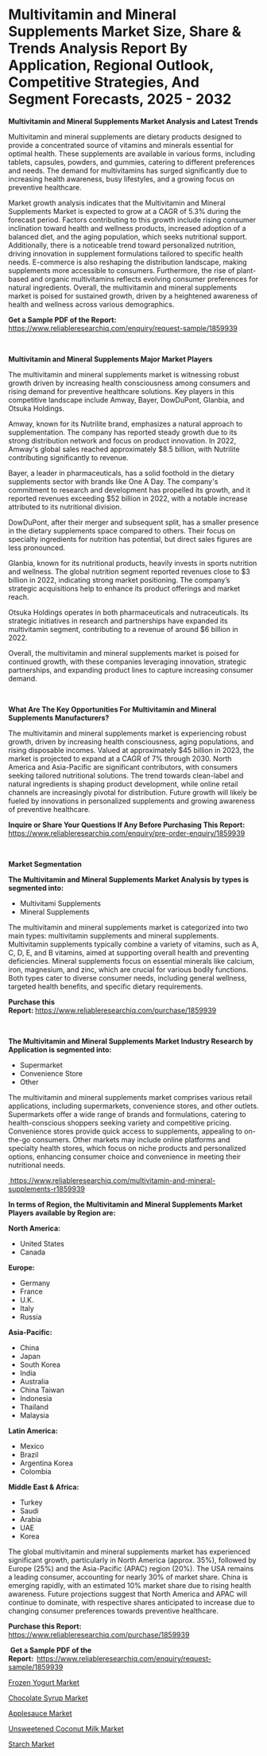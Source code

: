 <p><h1>Multivitamin and Mineral Supplements Market Size, Share & Trends Analysis Report By Application, Regional Outlook, Competitive Strategies, And Segment Forecasts, 2025 - 2032</h1></p><p><strong>Multivitamin and Mineral Supplements Market Analysis and Latest Trends</strong></p>
<p><p>Multivitamin and mineral supplements are dietary products designed to provide a concentrated source of vitamins and minerals essential for optimal health. These supplements are available in various forms, including tablets, capsules, powders, and gummies, catering to different preferences and needs. The demand for multivitamins has surged significantly due to increasing health awareness, busy lifestyles, and a growing focus on preventive healthcare. </p><p>Market growth analysis indicates that the Multivitamin and Mineral Supplements Market is expected to grow at a CAGR of 5.3% during the forecast period. Factors contributing to this growth include rising consumer inclination toward health and wellness products, increased adoption of a balanced diet, and the aging population, which seeks nutritional support. Additionally, there is a noticeable trend toward personalized nutrition, driving innovation in supplement formulations tailored to specific health needs. E-commerce is also reshaping the distribution landscape, making supplements more accessible to consumers. Furthermore, the rise of plant-based and organic multivitamins reflects evolving consumer preferences for natural ingredients. Overall, the multivitamin and mineral supplements market is poised for sustained growth, driven by a heightened awareness of health and wellness across various demographics.</p></p>
<p><strong>Get a Sample PDF of the Report:&nbsp;</strong> <a href="https://www.reliableresearchiq.com/enquiry/request-sample/1859939?utm_campaign=1121&utm_medium=2&utm_source=Github&utm_content=ia&utm_term=07042025&utm_id=multivitamin-and-mineral-supplements">https://www.reliableresearchiq.com/enquiry/request-sample/1859939</a></p>
<p>&nbsp;</p>
<p><strong>Multivitamin and Mineral Supplements Major Market Players</strong></p>
<p><p>The multivitamin and mineral supplements market is witnessing robust growth driven by increasing health consciousness among consumers and rising demand for preventive healthcare solutions. Key players in this competitive landscape include Amway, Bayer, DowDuPont, Glanbia, and Otsuka Holdings.</p><p>Amway, known for its Nutrilite brand, emphasizes a natural approach to supplementation. The company has reported steady growth due to its strong distribution network and focus on product innovation. In 2022, Amway's global sales reached approximately $8.5 billion, with Nutrilite contributing significantly to revenue.</p><p>Bayer, a leader in pharmaceuticals, has a solid foothold in the dietary supplements sector with brands like One A Day. The company's commitment to research and development has propelled its growth, and it reported revenues exceeding $52 billion in 2022, with a notable increase attributed to its nutritional division.</p><p>DowDuPont, after their merger and subsequent split, has a smaller presence in the dietary supplements space compared to others. Their focus on specialty ingredients for nutrition has potential, but direct sales figures are less pronounced.</p><p>Glanbia, known for its nutritional products, heavily invests in sports nutrition and wellness. The global nutrition segment reported revenues close to $3 billion in 2022, indicating strong market positioning. The company’s strategic acquisitions help to enhance its product offerings and market reach.</p><p>Otsuka Holdings operates in both pharmaceuticals and nutraceuticals. Its strategic initiatives in research and partnerships have expanded its multivitamin segment, contributing to a revenue of around $6 billion in 2022.</p><p>Overall, the multivitamin and mineral supplements market is poised for continued growth, with these companies leveraging innovation, strategic partnerships, and expanding product lines to capture increasing consumer demand.</p></p>
<p>&nbsp;</p>
<p><strong>What Are The Key Opportunities For Multivitamin and Mineral Supplements Manufacturers?</strong></p>
<p><p>The multivitamin and mineral supplements market is experiencing robust growth, driven by increasing health consciousness, aging populations, and rising disposable incomes. Valued at approximately $45 billion in 2023, the market is projected to expand at a CAGR of 7% through 2030. North America and Asia-Pacific are significant contributors, with consumers seeking tailored nutritional solutions. The trend towards clean-label and natural ingredients is shaping product development, while online retail channels are increasingly pivotal for distribution. Future growth will likely be fueled by innovations in personalized supplements and growing awareness of preventive healthcare.</p></p>
<p><strong>Inquire or Share Your Questions If Any Before Purchasing This Report:</strong> <a href="https://www.reliableresearchiq.com/enquiry/pre-order-enquiry/1859939?utm_campaign=1121&utm_medium=2&utm_source=Github&utm_content=ia&utm_term=07042025&utm_id=multivitamin-and-mineral-supplements">https://www.reliableresearchiq.com/enquiry/pre-order-enquiry/1859939</a></p>
<p>&nbsp;</p>
<p><strong>Market Segmentation</strong></p>
<p><strong>The Multivitamin and Mineral Supplements Market Analysis by types is segmented into:</strong></p>
<p><ul><li>Multivitami Supplements</li><li>Mineral Supplements</li></ul></p>
<p><p>The multivitamin and mineral supplements market is categorized into two main types: multivitamin supplements and mineral supplements. Multivitamin supplements typically combine a variety of vitamins, such as A, C, D, E, and B vitamins, aimed at supporting overall health and preventing deficiencies. Mineral supplements focus on essential minerals like calcium, iron, magnesium, and zinc, which are crucial for various bodily functions. Both types cater to diverse consumer needs, including general wellness, targeted health benefits, and specific dietary requirements.</p></p>
<p><strong>Purchase this Report:&nbsp;</strong><a href="https://www.reliableresearchiq.com/purchase/1859939?utm_campaign=1121&utm_medium=2&utm_source=Github&utm_content=ia&utm_term=07042025&utm_id=multivitamin-and-mineral-supplements">https://www.reliableresearchiq.com/purchase/1859939</a></p>
<p>&nbsp;</p>
<p><strong>The Multivitamin and Mineral Supplements Market Industry Research by Application is segmented into:</strong></p>
<p><ul><li>Supermarket</li><li>Convenience Store</li><li>Other</li></ul></p>
<p><p>The multivitamin and mineral supplements market comprises various retail applications, including supermarkets, convenience stores, and other outlets. Supermarkets offer a wide range of brands and formulations, catering to health-conscious shoppers seeking variety and competitive pricing. Convenience stores provide quick access to supplements, appealing to on-the-go consumers. Other markets may include online platforms and specialty health stores, which focus on niche products and personalized options, enhancing consumer choice and convenience in meeting their nutritional needs.</p></p>
<p><a href="https://www.reliableresearchiq.com/multivitamin-and-mineral-supplements-r1859939?utm_campaign=1121&utm_medium=2&utm_source=Github&utm_content=ia&utm_term=07042025&utm_id=multivitamin-and-mineral-supplements">&nbsp;https://www.reliableresearchiq.com/multivitamin-and-mineral-supplements-r1859939</a></p>
<p><strong>In terms of Region, the Multivitamin and Mineral Supplements Market Players available by Region are:</strong></p>
<p>
    <p> <strong> North America: </strong>
        <ul>
            <li>United States</li>
            <li>Canada</li>
        </ul>
        </p> 
    <p> <strong> Europe: </strong>
        <ul>
            <li>Germany</li>
            <li>France</li>
            <li>U.K.</li>
            <li>Italy</li>
            <li>Russia</li>
        </ul>
        </p> 
    <p> <strong> Asia-Pacific: </strong>
        <ul>
            <li>China</li>
            <li>Japan</li>
            <li>South Korea</li>
            <li>India</li>
            <li>Australia</li>
            <li>China Taiwan</li>
            <li>Indonesia</li>
            <li>Thailand</li>
            <li>Malaysia</li>
        </ul>
        </p> 
    <p> <strong> Latin America: </strong>
        <ul>
            <li>Mexico</li>
            <li>Brazil</li>
            <li>Argentina Korea</li>
            <li>Colombia</li>
        </ul>
        </p> 
    <p> <strong> Middle East & Africa: </strong>
        <ul>
            <li>Turkey</li>
            <li>Saudi</li>
            <li>Arabia</li>
            <li>UAE</li>
            <li>Korea</li>
        </ul>
    </p>
    </p>
<p><p>The global multivitamin and mineral supplements market has experienced significant growth, particularly in North America (approx. 35%), followed by Europe (25%) and the Asia-Pacific (APAC) region (20%). The USA remains a leading consumer, accounting for nearly 30% of market share. China is emerging rapidly, with an estimated 10% market share due to rising health awareness. Future projections suggest that North America and APAC will continue to dominate, with respective shares anticipated to increase due to changing consumer preferences towards preventive healthcare.</p></p>
<p><strong>Purchase this Report: </strong><a href="https://www.reliableresearchiq.com/purchase/1859939?utm_campaign=1121&utm_medium=2&utm_source=Github&utm_content=ia&utm_term=07042025&utm_id=multivitamin-and-mineral-supplements">https://www.reliableresearchiq.com/purchase/1859939</a></p>
<p>&nbsp;<strong>Get a Sample PDF of the Report:&nbsp;&nbsp;</strong><a href="https://www.reliableresearchiq.com/enquiry/request-sample/1859939?utm_campaign=1121&utm_medium=2&utm_source=Github&utm_content=ia&utm_term=07042025&utm_id=multivitamin-and-mineral-supplements">https://www.reliableresearchiq.com/enquiry/request-sample/1859939</a></p>
<p><strong></strong></p>
<p><p><a href="https://github.com/nkbaroga/Market-Research-Report-List-1/blob/main/frozen-yogurt-market.md?utm_campaign=1121&utm_medium=2&utm_source=Github&utm_content=ia&utm_term=07042025&utm_id=multivitamin-and-mineral-supplements">Frozen Yogurt Market</a></p><p><a href="https://github.com/sawrovpipolo/Market-Research-Report-List-1/blob/main/chocolate-syrup-market.md?utm_campaign=1121&utm_medium=2&utm_source=Github&utm_content=ia&utm_term=07042025&utm_id=multivitamin-and-mineral-supplements">Chocolate Syrup Market</a></p><p><a href="https://github.com/ritooesiaba/Market-Research-Report-List-1/blob/main/applesauce-market.md?utm_campaign=1121&utm_medium=2&utm_source=Github&utm_content=ia&utm_term=07042025&utm_id=multivitamin-and-mineral-supplements">Applesauce Market</a></p><p><a href="https://github.com/aarajlyre/Market-Research-Report-List-1/blob/main/unsweetened-coconut-milk-market.md?utm_campaign=1121&utm_medium=2&utm_source=Github&utm_content=ia&utm_term=07042025&utm_id=multivitamin-and-mineral-supplements">Unsweetened Coconut Milk Market</a></p><p><a href="https://github.com/elvutedipela/Market-Research-Report-List-1/blob/main/starch-market.md?utm_campaign=1121&utm_medium=2&utm_source=Github&utm_content=ia&utm_term=07042025&utm_id=multivitamin-and-mineral-supplements">Starch Market</a></p></p>